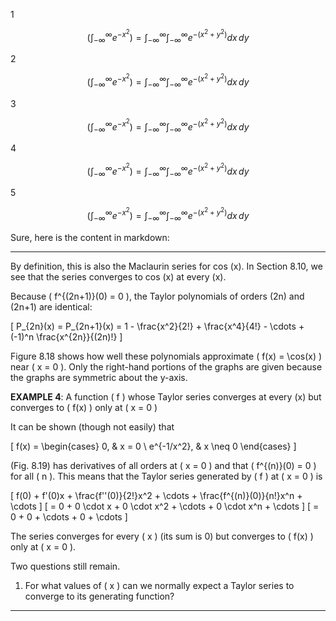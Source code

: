 
1

$$
\left(\int_{-\infty}^{\infty} e^{-x^2}\right) =\int_{-\infty}^{\infty}\int_{-\infty}^{\infty}e^{-(x^2+y^2)}dx\,dy
 $$

 2
 
$$ 
\left(\int_{-\infty}^{\infty} e^{-x^2}\right) = \int_{-\infty}^{\infty}\int_{-\infty}^{\infty}e^{-(x^2+y^2)}dx\,dy
$$

3


$$
\left(\int_{-\infty}^{\infty} e^{-x^2}\right) = \int_{-\infty}^{\infty}\int_{-\infty}^{\infty}e^{-(x^2+y^2)}dx\,dy
$$

4


$$ 
\left(\int_{-\infty}^{\infty} e^{-x^2}\right) = \int_{-\infty}^{\infty}\int_{-\infty}^{\infty}e^{-(x^2+y^2)}dx\,dy
$$

5

$$
\left(\int_{-\infty}^{\infty} e^{-x^2}\right) = \int_{-\infty}^{\infty}\int_{-\infty}^{\infty}e^{-(x^2+y^2)}dx\,dy
$$


Sure, here is the content in markdown:

---

By definition, this is also the Maclaurin series for cos \(x\). In Section 8.10, we see that the series converges to cos \(x\) at every \(x\).

Because \( f^{(2n+1)}(0) = 0 \), the Taylor polynomials of orders \(2n\) and \(2n+1\) are identical:

\[ P_{2n}(x) = P_{2n+1}(x) = 1 - \frac{x^2}{2!} + \frac{x^4}{4!} - \cdots + (-1)^n \frac{x^{2n}}{(2n)!} \]

Figure 8.18 shows how well these polynomials approximate \( f(x) = \cos(x) \) near \( x = 0 \). Only the right-hand portions of the graphs are given because the graphs are symmetric about the y-axis.

**EXAMPLE 4**: A function \( f \) whose Taylor series converges at every \(x\) but converges to \( f(x) \) only at \( x = 0 \)

It can be shown (though not easily) that

\[ f(x) = \begin{cases} 
0, & x = 0 \\ 
e^{-1/x^2}, & x \neq 0 
\end{cases} \]

(Fig. 8.19) has derivatives of all orders at \( x = 0 \) and that \( f^{(n)}(0) = 0 \) for all \( n \). This means that the Taylor series generated by \( f \) at \( x = 0 \) is

\[ f(0) + f'(0)x + \frac{f''(0)}{2!}x^2 + \cdots + \frac{f^{(n)}(0)}{n!}x^n + \cdots \]
\[ = 0 + 0 \cdot x + 0 \cdot x^2 + \cdots + 0 \cdot x^n + \cdots \]
\[ = 0 + 0 + \cdots + 0 + \cdots \]

The series converges for every \( x \) (its sum is 0) but converges to \( f(x) \) only at \( x = 0 \).

Two questions still remain.

1. For what values of \( x \) can we normally expect a Taylor series to converge to its generating function?

---

